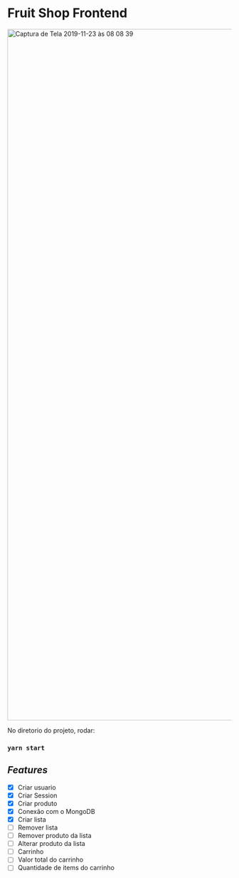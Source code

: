 # Fruit Shop Frontend

<img width="1552" alt="Captura de Tela 2019-11-23 às 08 08 39" src="https://user-images.githubusercontent.com/30422190/69477696-1418a080-0dc8-11ea-874a-4003ec9ed27b.png">

No diretorio do projeto, rodar:

### `yarn start`

## _Features_

- [x] Criar usuario
- [x] Criar Session 
- [x] Criar produto
- [x] Conexão com o MongoDB
- [x] Criar lista 
- [ ] Remover lista
- [ ] Remover produto da lista
- [ ] Alterar produto da lista
- [ ] Carrinho
- [ ] Valor total do carrinho
- [ ] Quantidade de items do carrinho
